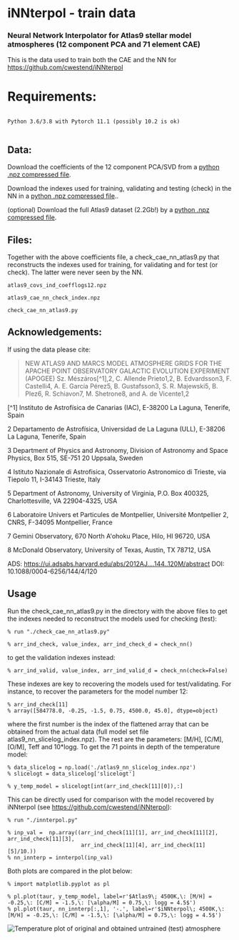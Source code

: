 # iNNterpol - train data
### Neural Network Interpolator for Atlas9 stellar model atmospheres (12 component PCA and 71 element CAE)


This is the data used to train both the CAE and the NN for https://github.com/cwestend/iNNterpol


# Requirements:


```

Python 3.6/3.8 with Pytorch 11.1 (possibly 10.2 is ok)


```
## Data:

Download the coefficients of the 12 component PCA/SVD from a [python .npz compressed file](https://cloud.iac.es/index.php/s/oNjrKkPHjn42fbe).

Download the indexes used for training, validating and testing (check) in the NN in a [python .npz compressed file](https://cloud.iac.es/index.php/s/XokeDEQ3eHowtwZ)..

(optional) Download the full Atlas9 dataset (2.2Gb!) by a [python .npz compressed file](https://cloud.iac.es/index.php/s/aEBE2dAao4Wc6JF). 

## Files:

Together with the above coefficients file, a check_cae_nn_atlas9.py that reconstructs the indexes used for training, for
validating and for test (or check). The latter were never seen by the NN.

```
atlas9_covs_ind_coefflogs12.npz

atlas9_cae_nn_check_index.npz

check_cae_nn_atlas9.py 

```

## Acknowledgements:

If using the data please cite: 
> NEW ATLAS9 AND MARCS MODEL ATMOSPHERE GRIDS FOR THE APACHE POINT OBSERVATORY GALACTIC EVOLUTION EXPERIMENT (APOGEE)
> Sz. Mészáros[^1],2, C. Allende Prieto1,2, B. Edvardsson3, F. Castelli4, A. E. García Pérez5, B. Gustafsson3, S. R. Majewski5, B. Plez6, R. Schiavon7, M. Shetrone8, and A. de Vicente1,2

[^1] Instituto de Astrofísica de Canarias (IAC), E-38200 La Laguna, Tenerife, Spain

2 Departamento de Astrofísica, Universidad de La Laguna (ULL), E-38206 La Laguna, Tenerife, Spain

3 Department of Physics and Astronomy, Division of Astronomy and Space Physics, Box 515, SE-751 20 Uppsala, Sweden

4 Istituto Nazionale di Astrofisica, Osservatorio Astronomico di Trieste, via Tiepolo 11, I-34143 Trieste, Italy

5 Department of Astronomy, University of Virginia, P.O. Box 400325, Charlottesville, VA 22904-4325, USA

6 Laboratoire Univers et Particules de Montpellier, Université Montpellier 2, CNRS, F-34095 Montpellier, France

7 Gemini Observatory, 670 North A'ohoku Place, Hilo, HI 96720, USA

8 McDonald Observatory, University of Texas, Austin, TX 78712, USA

ADS: https://ui.adsabs.harvard.edu/abs/2012AJ....144..120M/abstract
DOI: 10.1088/0004-6256/144/4/120

## Usage

Run the check_cae_nn_atlas9.py in the directory with the above files to get the indexes needed to reconstruct the models used for checking (test):

```
% run "./check_cae_nn_atlas9.py"

% arr_ind_check, value_index, arr_ind_check_d = check_nn()
```

to get the validation indexes instead:

```
% arr_ind_valid, value_index, arr_ind_valid_d = check_nn(check=False)
```

These indexes are key to recovering the models used for test/validating. For instance, to recover the parameters for the model number 12:

```
% arr_ind_check[11]
% array([584778.0, -0.25, -1.5, 0.75, 4500.0, 45.0], dtype=object)
```
where the first number is the index of the flattened array that can be obtained from the actual data (full model set file atlas9_nn_slicelog_index.npz).
The rest are the parameters: [M/H], [C/M], [O/M], Teff and 10*logg.
To get the 71 points in depth of the temperature model:

```
% data_slicelog = np.load('./atlas9_nn_slicelog_index.npz')
% slicelogt = data_slicelog['slicelogt']

% y_temp_model = slicelogt[int(arr_ind_check[11][0]),:]
```

This can be directly used for comparison with the model recovered by iNNterpol (see https://github.com/cwestend/iNNterpol):


```
% run "./innterpol.py"

% inp_val =  np.array((arr_ind_check[11][1], arr_ind_check[11][2], arr_ind_check[11][3],
                       arr_ind_check[11][4], arr_ind_check[11][5]/10.))
% nn_innterp = innterpol(inp_val)

```
Both plots are compared in the plot below:

```
% import matplotlib.pyplot as pl

% pl.plot(taur, y_temp_model, label=r'$Atlas9\; 4500K,\: [M/H] = -0.25,\: [C/M] = -1.5,\: [\alpha/M] = 0.75,\: logg = 4.5$')
% pl.plot(taur, nn_innterp[:,1], '-.', label=r'$iNNterpol\; 4500K,\: [M/H] = -0.25,\: [C/M] = -1.5,\: [\alpha/M] = 0.75,\: logg = 4.5$')

```

![Temperature plot of original and obtained untrained (test) atmosphere](../../assets/Temp_CAE_16_71_Teff4500_lgg45_github.png?raw=true)
